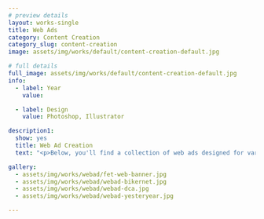 ```yaml
---
# preview details
layout: works-single
title: Web Ads
category: Content Creation
category_slug: content-creation
image: assets/img/works/default/content-creation-default.jpg

# full details
full_image: assets/img/works/default/content-creation-default.jpg
info:
  - label: Year
    value: 

  - label: Design
    value: Photoshop, Illustrator

description1:
  show: yes
  title: Web Ad Creation
  text: "<p>Below, you'll find a collection of web ads designed for various magazine websites and digital platforms. These ads blend seamlessly with each publication, delivering engaging and effective online advertising solutions.</p>"

gallery:
  - assets/img/works/webad/fet-web-banner.jpg
  - assets/img/works/webad/webad-bikernet.jpg
  - assets/img/works/webad/webad-dca.jpg
  - assets/img/works/webad/webad-yesteryear.jpg

---
```

